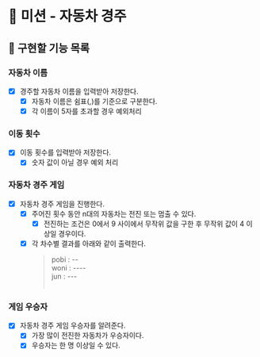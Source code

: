 # 🚗 미션 - 자동차 경주

## 🧭 구현할 기능 목록

### 자동차 이름

- [x] 경주할 자동차 이름을 입력받아 저장한다.
    - [x] 자동차 이름은 쉼표(,)를 기준으로 구분한다.
    - [x] 각 이름이 5자를 초과할 경우 예외처리

### 이동 횟수

- [x] 이동 횟수를 입력받아 저장한다.
    - [x] 숫자 값이 아닐 경우 예외 처리

### 자동차 경주 게임

- [x] 자동차 경주 게임을 진행한다.
    - [x] 주어진 횟수 동안 n대의 자동차는 전진 또는 멈출 수 있다.
        - [x] 전진하는 조건은 0에서 9 사이에서 무작위 값을 구한 후 무작위 값이 4 이상일 경우이다.
    - [x] 각 차수별 결과를 아래와 같이 출력한다.
      > pobi : -- </br>
      woni : ---- </br>
      jun : --- </br></br>

### 게임 우승자

- [x] 자동차 경주 게임 우승자를 알려준다.
    - [x] 가장 많이 전진한 자동차가 우승자이다.
    - [x] 우승자는 한 명 이상일 수 있다.
